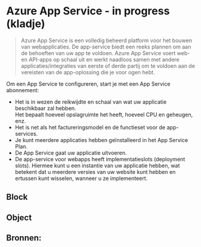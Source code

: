 # Azure App Service - in progress (kladje)
> Azure App Service is een volledig beheerd platform voor het bouwen van webapplicaties. De app-service biedt een reeks plannen om aan de behoeften van uw app te voldoen. Azure App Service voert web- en API-apps op schaal uit en werkt naadloos samen met andere applicaties/integraties van eerste of derde partij om te voldoen aan de vereisten van de app-oplossing die je voor ogen hebt.

Om een ​​App Service te configureren, start je met een App Service abonnement:
-   Het is in wezen de reikwijdte en schaal van wat uw applicatie beschikbaar zal hebben.  
    Het bepaalt hoeveel opslagruimte het heeft, hoeveel CPU en geheugen, enz.
-   Het is net als het factureringsmodel en de functieset voor de app-services.
-   Je kunt meerdere applicaties hebben geïnstalleerd in het App Service Plan.
-   De App Service gaat uw applicatie uitvoeren.
-   De app-service voor webapps heeft implementatieslots (deployment slots). Hiermee kunt u een
    instantie van uw applicatie hebben, wat betekent dat u meerdere versies van uw website kunt hebben en ertussen kunt wisselen, wanneer u ze implementeert.




## Block

## Object


## Bronnen:


